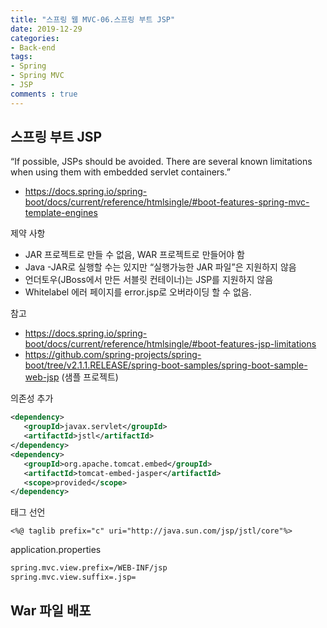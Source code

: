 ```yaml
---  
title: "스프링 웹 MVC-06.스프링 부트 JSP"
date: 2019-12-29
categories: 
- Back-end
tags:
- Spring 
- Spring MVC
- JSP
comments : true
---
```


## 스프링 부트 JSP
“If possible, JSPs should be avoided. There are several known limitations when using them with embedded servlet containers.”
- https://docs.spring.io/spring-boot/docs/current/reference/htmlsingle/#boot-features-spring-mvc-template-engines

제약 사항
- JAR 프로젝트로 만들 수 없음, WAR 프로젝트로 만들어야 함
- Java -JAR로 실행할 수는 있지만 “실행가능한 JAR 파일”은 지원하지 않음
- 언더토우(JBoss에서 만든 서블릿 컨테이너)는 JSP를 지원하지 않음
- Whitelabel 에러 페이지를 error.jsp로 오버라이딩 할 수 없음.

참고
- https://docs.spring.io/spring-boot/docs/current/reference/htmlsingle/#boot-features-jsp-limitations
- https://github.com/spring-projects/spring-boot/tree/v2.1.1.RELEASE/spring-boot-samples/spring-boot-sample-web-jsp (샘플 프로젝트)

의존성 추가
~~~xml
<dependency>
   <groupId>javax.servlet</groupId>
   <artifactId>jstl</artifactId>
</dependency>
<dependency>
   <groupId>org.apache.tomcat.embed</groupId>
   <artifactId>tomcat-embed-jasper</artifactId>
   <scope>provided</scope>
</dependency>
~~~

태그 선언
~~~
<%@ taglib prefix="c" uri="http://java.sun.com/jsp/jstl/core"%>
~~~

application.properties
~~~xml
spring.mvc.view.prefix=/WEB-INF/jsp
spring.mvc.view.suffix=.jsp=
~~~


## War 파일 배포


